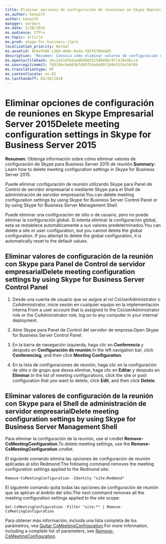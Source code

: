 ```yaml
---
title: Eliminar opciones de configuración de reuniones en Skype Empresarial Server 2015
ms.author: kenwith
author: kenwith
manager: serdars
ms.date: 3/28/2016
ms.audience: ITPro
ms.topic: article
ms.prod: skype-for-business-itpro
localization_priority: Normal
ms.assetid: 8ebafb86-13b9-468e-beda-f85f6786da85
description: 'Resumen: Conozca cómo eliminar valores de configuración de Skype para Business Server 2015 de reunión.'
ms.openlocfilehash: dec2e51dfe6ae0b9983515d849bc9fc416e9bcc4
ms.sourcegitcommit: 7d819bc9eb63bfd85f5dada09f1b8e5354c56f6b
ms.translationtype: MT
ms.contentlocale: es-ES
ms.lasthandoff: 03/28/2018
---
```

# <a name="delete-meeting-configuration-settings-in-skype-for-business-server-2015"></a><span data-ttu-id="09785-103">Eliminar opciones de configuración de reuniones en Skype Empresarial Server 2015</span><span class="sxs-lookup"><span data-stu-id="09785-103">Delete meeting configuration settings in Skype for Business Server 2015</span></span>
 
<span data-ttu-id="09785-104">**Resumen:** Obtenga información sobre cómo eliminar valores de configuración de Skype para Business Server 2015 de reunión.</span><span class="sxs-lookup"><span data-stu-id="09785-104">**Summary:** Learn how to delete meeting configuration settings in Skype for Business Server 2015.</span></span>
  
<span data-ttu-id="09785-105">Puede eliminar configuración de reunión utilizando Skype para Panel de Control de servidor empresarial o mediante Skype para el Shell de administración de servidor empresarial.</span><span class="sxs-lookup"><span data-stu-id="09785-105">You can delete meeting configuration settings by using Skype for Business Server Control Panel or by using Skype for Business Server Management Shell.</span></span>
  
<span data-ttu-id="09785-p101">Puede eliminar una configuración de sitio o de usuario, pero no puede eliminar la configuración global. Si intenta eliminar la configuración global, esta se restablece automáticamente a sus valores predeterminados.</span><span class="sxs-lookup"><span data-stu-id="09785-p101">You can delete a site or user configuration, but you cannot delete the global configuration. If you attempt to delete the global configuration, it is automatically reset to the default values.</span></span>
  
## <a name="delete-meeting-configuration-settings-by-using-skype-for-business-server-control-panel"></a><span data-ttu-id="09785-108">Eliminar valores de configuración de la reunión con Skype para Panel de Control de servidor empresarial</span><span class="sxs-lookup"><span data-stu-id="09785-108">Delete meeting configuration settings by using Skype for Business Server Control Panel</span></span>

1. <span data-ttu-id="09785-109">Desde una cuenta de usuario que se asigne al rol CsUserAdministrator o CsAdministrator, inicie sesión en cualquier equipo en la implementación interna.</span><span class="sxs-lookup"><span data-stu-id="09785-109">From a user account that is assigned to the CsUserAdministrator role or the CsAdministrator role, log on to any computer in your internal deployment.</span></span>
    
2.  <span data-ttu-id="09785-110">Abre Skype para Panel de Control del servidor de empresa.</span><span class="sxs-lookup"><span data-stu-id="09785-110">Open Skype for Business Server Control Panel.</span></span>
    
3. <span data-ttu-id="09785-111">En la barra de navegación izquierda, haga clic en **Conferencia** y después en **Configuración de reunión**.</span><span class="sxs-lookup"><span data-stu-id="09785-111">In the left navigation bar, click **Conferencing**, and then click **Meeting Configuration**.</span></span>
    
4. <span data-ttu-id="09785-112">En la lista de configuraciones de reunión, haga clic en la configuración de sitio o de grupo que desea eliminar, haga clic en **Editar** y después en **Eliminar**.</span><span class="sxs-lookup"><span data-stu-id="09785-112">In the list of meeting configurations, click the site or pool configuration that you want to delete, click **Edit**, and then click **Delete**.</span></span>
    
## <a name="delete-meeting-configuration-settings-by-using-skype-for-business-server-management-shell"></a><span data-ttu-id="09785-113">Eliminar valores de configuración de la reunión con Skype para el Shell de administración de servidor empresarial</span><span class="sxs-lookup"><span data-stu-id="09785-113">Delete meeting configuration settings by using Skype for Business Server Management Shell</span></span>

<span data-ttu-id="09785-114">Para eliminar la configuración de la reunión, use el cmdlet **Remove-CsMeetingConfiguration**.</span><span class="sxs-lookup"><span data-stu-id="09785-114">To delete meeting settings, use the **Remove-CsMeetingConfiguration** cmdlet.</span></span>
  
<span data-ttu-id="09785-115">El siguiente comando elimina las opciones de configuración de reunión aplicadas al sitio Redmond:</span><span class="sxs-lookup"><span data-stu-id="09785-115">The following command removes the meeting configuration settings applied to the Redmond site:</span></span>
  
```
Remove-CsMeetingConfiguration -Identity "site:Redmond"
```

<span data-ttu-id="09785-116">El siguiente comando quita todas las opciones de configuración de reunión que se aplican al ámbito del sitio:</span><span class="sxs-lookup"><span data-stu-id="09785-116">The next command removes all the meeting configuration settings applied to the site scope:</span></span>
  
```
Get-CsMeetingConfiguration -Filter "site:*" | Remove-CsMeetingConfiguration
```

<span data-ttu-id="09785-117">Para obtener más información, incluida una lista completa de los parámetros, vea [Quitar CsMeetingConfiguration](https://docs.microsoft.com/powershell/module/skype/remove-csmeetingconfiguration?view=skype-ps).</span><span class="sxs-lookup"><span data-stu-id="09785-117">For more information, including a complete list of parameters, see [Remove-CsMeetingConfiguration](https://docs.microsoft.com/powershell/module/skype/remove-csmeetingconfiguration?view=skype-ps).</span></span>
  


